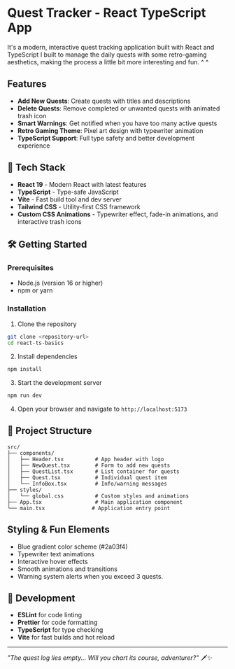 # Quest Tracker - React TypeScript App

It's a modern, interactive quest tracking application built with React and TypeScript I built to manage the daily quests with some retro-gaming aesthetics, making the process a little bit more interesting and fun. ^ ^

## Features

- **Add New Quests**: Create quests with titles and descriptions
- **Delete Quests**: Remove completed or unwanted quests with animated trash icon
- **Smart Warnings**: Get notified when you have too many active quests
- **Retro Gaming Theme**: Pixel art design with typewriter animation
- **TypeScript Support**: Full type safety and better development experience

## 🚀 Tech Stack

- **React 19** - Modern React with latest features
- **TypeScript** - Type-safe JavaScript
- **Vite** - Fast build tool and dev server
- **Tailwind CSS** - Utility-first CSS framework
- **Custom CSS Animations** - Typewriter effect, fade-in animations, and interactive trash icons

## 🛠️ Getting Started

### Prerequisites

- Node.js (version 16 or higher)
- npm or yarn

### Installation

1. Clone the repository

```bash
git clone <repository-url>
cd react-ts-basics
```

2. Install dependencies

```bash
npm install
```

3. Start the development server

```bash
npm run dev
```

4. Open your browser and navigate to `http://localhost:5173`

## 📁 Project Structure

```
src/
├── components/
│   ├── Header.tsx          # App header with logo
│   ├── NewQuest.tsx        # Form to add new quests
│   ├── QuestList.tsx       # List container for quests
│   ├── Quest.tsx           # Individual quest item
│   └── InfoBox.tsx         # Info/warning messages
├── styles/
│   └── global.css          # Custom styles and animations
├── App.tsx                 # Main application component
└── main.tsx               # Application entry point
```

## Styling & Fun Elements

- Blue gradient color scheme (#2a03f4)
- Typewriter text animations
- Interactive hover effects
- Smooth animations and transitions
- Warning system alerts when you exceed 3 quests.

## 🔧 Development

- **ESLint** for code linting
- **Prettier** for code formatting
- **TypeScript** for type checking
- **Vite** for fast builds and hot reload

---

_"The quest log lies empty... Will you chart its course, adventurer?"_ 🗡️✨
